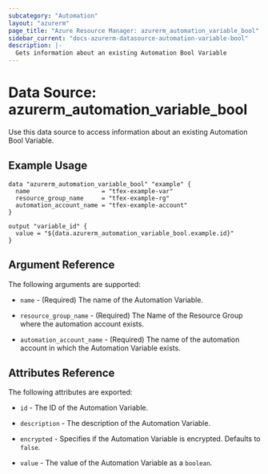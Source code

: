 ```yaml
---
subcategory: "Automation"
layout: "azurerm"
page_title: "Azure Resource Manager: azurerm_automation_variable_bool"
sidebar_current: "docs-azurerm-datasource-automation-variable-bool"
description: |-
  Gets information about an existing Automation Bool Variable
---
```


# Data Source: azurerm_automation_variable_bool

Use this data source to access information about an existing Automation Bool Variable.


## Example Usage

```hcl
data "azurerm_automation_variable_bool" "example" {
  name                    = "tfex-example-var"
  resource_group_name     = "tfex-example-rg"
  automation_account_name = "tfex-example-account"
}

output "variable_id" {
  value = "${data.azurerm_automation_variable_bool.example.id}"
}
```


## Argument Reference

The following arguments are supported:

* `name` - (Required) The name of the Automation Variable.

* `resource_group_name` - (Required) The Name of the Resource Group where the automation account exists.

* `automation_account_name` - (Required) The name of the automation account in which the Automation Variable exists.


## Attributes Reference

The following attributes are exported:

* `id` - The ID of the Automation Variable.

* `description` - The description of the Automation Variable.

* `encrypted` - Specifies if the Automation Variable is encrypted. Defaults to `false`.

* `value` - The value of the Automation Variable as a `boolean`.
